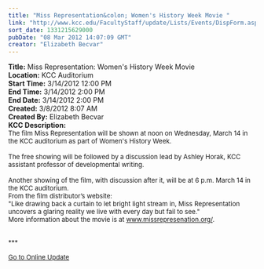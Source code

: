 ```yaml
---
title: "Miss Representation&colon; Women's History Week Movie "
link: "http://www.kcc.edu/FacultyStaff/update/Lists/Events/DispForm.aspx?ID=236"
sort_date: 1331215629000
pubDate: "08 Mar 2012 14:07:09 GMT"
creator: "Elizabeth Becvar"
---
```


<div><b>Title:</b> Miss Representation: Women&#39;s History Week Movie </div>
<div><b>Location:</b> KCC Auditorium</div>
<div><b>Start Time:</b> 3/14/2012 12:00 PM</div>
<div><b>End Time:</b> 3/14/2012 2:00 PM</div>
<div><b>End Date:</b> 3/14/2012 2:00 PM</div>
<div><b>Created:</b> 3/8/2012 8:07 AM</div>
<div><b>Created By:</b> Elizabeth Becvar</div>
<div><b>KCC Description:</b> <div class=ExternalClassDF098BAE0BD94428A5133BD1647D4865>
<div><font size=2>The film Miss Representation will be shown at noon on Wednesday, March 14 in the KCC auditorium as part of Women's History Week.<br> <br>The free showing will be followed by a discussion lead by Ashley Horak, KCC assistant professor of developmental writing. <br> <br>Another showing of the film, with discussion after it, will be at 6 p.m. March 14 in the KCC auditorium. </font></div>
<div><font size=2>From the film distributor’s website:<br>&quot;Like drawing back a curtain to let bright light stream in, Miss Representation uncovers a glaring reality we live with every day but fail to see.&quot;</font></div>
<div><font size=2>More information about the movie is at </font><font size=2><a href="http://www.missrepresentation.org/">www.missrepresenation.org/</a></font><font size=2>.</font></div>
<div> </div>
<p><font size=2>***</font></p>
<p><font size=2><a href="/Pages/allevents.aspx">Go to Online Update</a></font></p>
<p><font size=2></font> </p>
<p><font size=2> </p>
<div><br> <br></font><font size=2> <br></div></font></div></div>

